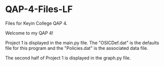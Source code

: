 # QAP-4-Files-LF
Files for Keyin College QAP 4.

Welcome to my QAP 4!

Project 1 is displayed in the main.py file. 
The "OSICDef.dat" is the defaults file for this program and the "Policies.dat" is the associated data file.

The second half of Project 1 is displayed in the graph.py file.
